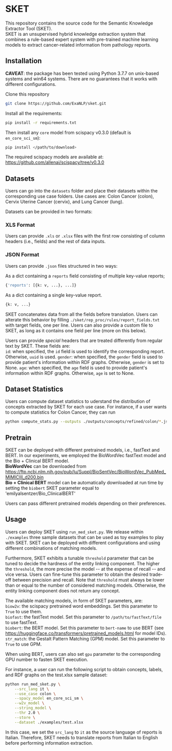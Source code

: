 # SKET
This repository contains the source code for the Semantic Knowledge Extractor Tool (SKET). <br /> SKET is an unsupervised hybrid knowledge extraction system that combines a rule-based expert system with pre-trained machine learning models to extract cancer-related information from pathology reports.

## Installation 

<b>CAVEAT</b>: the package has been tested using Python 3.7.7 on unix-based systems and win64 systems. There are no guarantees that it works with different configurations.

Clone this repository

```bash
git clone https://github.com/ExaNLP/sket.git
```

Install all the requirements:

```bash
pip install -r requirements.txt
```

Then install any ```core``` model from scispacy v0.3.0 (default is ```en_core_sci_sm```):

```bash
pip install </path/to/download>
```

The required scispacy models are available at: https://github.com/allenai/scispacy/tree/v0.3.0

## Datasets

Users can go into the ```datasets``` folder and place their datasets within the corresponding use case folders. Use cases are: Colon Cancer (colon), Cervix Uterine Cancer (cervix), and Lung Cancer (lung). 

Datasets can be provided in two formats:

### XLS Format

Users can provide ```.xls``` or ```.xlsx``` files with the first row consisting of column headers (i.e., fields) and the rest of data inputs. 

### JSON Format

Users can provide ```.json``` files structured in two ways: <br />

As a dict containing a ```reports``` field consisting of multiple key-value reports; 

```bash
{'reports': [{k: v, ...}, ...]}
```

As a dict containing a single key-value report.

```bash
{k: v, ...}
```

SKET concatenates data from all the fields before translation. Users can alterate this behavior by filling ```./sket/rep_proc/rules/report_fields.txt``` with target fields, one per line. Users can also provide a custom file to SKET, as long as it contains one field per line (more on this below).

Users can provide <i>special</i> headers that are treated differently from regular text by SKET. These fields are: <br />
```id```: when specified, the ```id``` field is used to identify the corresponding report. Otherwise, ```uuid``` is used.
```gender```: when specified, the ```gender``` field is used to provide patient's information within RDF graphs. Otherwise, ```gender``` is set to None.
```age```: when specified, the ```age``` field is used to provide patient's information within RDF graphs. Otherwise, ```age``` is set to None.

## Dataset Statistics

Users can compute dataset statistics to uderstand the distribution of concepts extracted by SKET for each use case. For instance, if a user wants to compute statistics for Colon Cancer, they can run 

```bash
python compute_stats.py --outputs ./outputs/concepts/refined/colon/*.json --use_case colon
```

## Pretrain

SKET can be deployed with different pretrained models, i.e., fastText and BERT. In our experiments, we employed the BioWordVec fastText model and the Bio + Clinical BERT model. <br />
<b>BioWordVec</b> can be downloaded from https://ftp.ncbi.nlm.nih.gov/pub/lu/Suppl/BioSentVec/BioWordVec_PubMed_MIMICIII_d200.bin <br />
<b>Bio + Clinical BERT</b> model can be automatically downloaded at run time by setting the ```biobert``` SKET parameter equal to 'emilyalsentzer/Bio_ClinicalBERT'

Users can pass different pretrained models depending on their preferences. 


## Usage
  
Users can deploy SKET using ```run_med_sket.py```. We release within ```./examples``` three sample datasets that can be used as toy examples to play with SKET. SKET can be deployed with different configurations and using different combinations of matching models. 

Furthermore, SKET exhibits a tunable ```threshold``` parameter that can be tuned to decide the hardness of the entity linking component. The higher the ```threshold```, the more precise the model -- at the expense of recall -- and vice versa. Users can fine-tune this parameter to obtain the desired trade-off between precision and recall. Note that ```threshold``` must always be lower than or equal to the number of considered matching models. Otherwise, the entity linking component does not return any concept.

The available matching models, in form of SKET parameters, are: <br />
```biow2v```: the scispacy pretrained word embeddings. Set this parameter to ```True``` to use them. <br />
```biofast```: the fastText model. Set this parameter to ```/path/to/fastText/file``` to use fastText. <br />
```biobert```: the BERT model. Set this parameter to ```bert-name``` to use BERT (see https://huggingface.co/transformers/pretrained_models.html for model IDs). <br />
```str_match```: the Gestalt Pattern Matching (GPM) model. Set this parameter to ```True``` to use GPM.

When using BERT, users can also set ```gpu``` parameter to the corresponding GPU number to fasten SKET execution.

For instance, a user can run the following script to obtain concepts, labels, and RDF graphs on the test.xlsx sample dataset:

```bash
python run_med_sket.py \
  	--src_lang it \
    --use_case colon \
    --spacy_model en_core_sci_sm \
    --w2v_model \
    --string_model \
    --thr 2.0 \
    --store \
    --dataset ./examples/test.xlsx
```

In this case, we set the ```src_lang``` to ```it``` as the source language of reports is Italian. Therefore, SKET needs to translate reports from Italian to English before performing information extraction.
